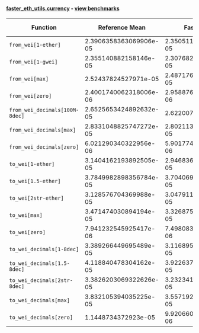 #### [faster_eth_utils.currency](https://github.com/BobTheBuidler/faster-eth-utils/blob/master/faster_eth_utils/currency.py) - [view benchmarks](https://github.com/BobTheBuidler/faster-eth-utils/blob/master/benchmarks/test_currency_benchmarks.py)

| Function | Reference Mean | Faster Mean | % Change | Speedup (%) | x Faster | Faster |
|----------|---------------|-------------|----------|-------------|----------|--------|
| `from_wei[1-ether]` | 2.3906358363069906e-05 | 2.3505118107660214e-05 | 1.68% | 1.71% | 1.02x | ✅ |
| `from_wei[1-gwei]` | 2.355140882158146e-05 | 2.3076823729666112e-05 | 2.02% | 2.06% | 1.02x | ✅ |
| `from_wei[max]` | 2.52437824527971e-05 | 2.4871765147178096e-05 | 1.47% | 1.50% | 1.01x | ✅ |
| `from_wei[zero]` | 2.4001740062318006e-06 | 2.9588760556331082e-06 | -23.28% | -18.88% | 0.81x | ❌ |
| `from_wei_decimals[100M-8dec]` | 2.6525653424892632e-05 | 2.62200738738211e-05 | 1.15% | 1.17% | 1.01x | ✅ |
| `from_wei_decimals[max]` | 2.8331048825747272e-05 | 2.8021136501676656e-05 | 1.09% | 1.11% | 1.01x | ✅ |
| `from_wei_decimals[zero]` | 6.021290340322956e-06 | 5.901774816451086e-06 | 1.98% | 2.03% | 1.02x | ✅ |
| `to_wei[1-ether]` | 3.1404162193892505e-05 | 2.9468368529115187e-05 | 6.16% | 6.57% | 1.07x | ✅ |
| `to_wei[1.5-ether]` | 3.7849982898356784e-05 | 3.704069385677114e-05 | 2.14% | 2.18% | 1.02x | ✅ |
| `to_wei[2str-ether]` | 3.128576704369988e-05 | 3.0479119164058528e-05 | 2.58% | 2.65% | 1.03x | ✅ |
| `to_wei[max]` | 3.471474030894194e-05 | 3.3268759204253935e-05 | 4.17% | 4.35% | 1.04x | ✅ |
| `to_wei[zero]` | 7.941232545925417e-06 | 7.498083807863429e-06 | 5.58% | 5.91% | 1.06x | ✅ |
| `to_wei_decimals[1-8dec]` | 3.389266449695489e-05 | 3.1168950526143476e-05 | 8.04% | 8.74% | 1.09x | ✅ |
| `to_wei_decimals[1.5-8dec]` | 4.118840478304162e-05 | 3.922637387102538e-05 | 4.76% | 5.00% | 1.05x | ✅ |
| `to_wei_decimals[2str-8dec]` | 3.3826203069322626e-05 | 3.2323415882138205e-05 | 4.44% | 4.65% | 1.05x | ✅ |
| `to_wei_decimals[max]` | 3.832105394035225e-05 | 3.557192954389683e-05 | 7.17% | 7.73% | 1.08x | ✅ |
| `to_wei_decimals[zero]` | 1.1448734372923e-05 | 9.920660982079727e-06 | 13.35% | 15.40% | 1.15x | ✅ |
